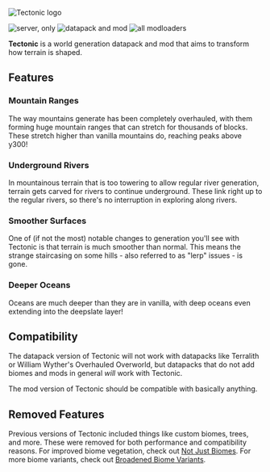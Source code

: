 ![Tectonic logo](https://cdn.modrinth.com/data/lWDHr9jE/images/684a221130a40e5b7927520fcff2b1bd7ee276cf.png)

![server, only](https://img.shields.io/badge/environment-server%20only-e61a1a)
![datapack and mod](https://img.shields.io/badge/project%20type-datapack%20&%20mod-39951d)
![all modloaders](https://img.shields.io/badge/modloader-all-eeeeee)

**Tectonic** is a world generation datapack and mod that aims to transform how terrain is shaped.

## Features

### Mountain Ranges

The way mountains generate has been completely overhauled, with them forming huge mountain ranges that can stretch for thousands of blocks. These stretch higher than vanilla mountains do, reaching peaks above y300!

### Underground Rivers

In mountainous terrain that is too towering to allow regular river generation, terrain gets carved for rivers to continue underground. These link right up to the regular rivers, so there's no interruption in exploring along rivers.

### Smoother Surfaces

One of (if not the most) notable changes to generation you'll see with Tectonic is that terrain is much smoother than normal. This means the strange staircasing on some hills - also referred to as "lerp" issues - is gone.

### Deeper Oceans

Oceans are much deeper than they are in vanilla, with deep oceans even extending into the deepslate layer!

## Compatibility

The datapack version of Tectonic will not work with datapacks like Terralith or William Wyther's Overhauled Overworld, but datapacks that do not add biomes and mods in general *will* work with Tectonic.

The mod version of Tectonic should be compatible with basically anything.

## Removed Features

Previous versions of Tectonic included things like custom biomes, trees, and more. These were removed for both performance and compatibility reasons. For improved biome vegetation, check out [Not Just Biomes](https://modrinth.com/mod/not-just-biomes). For more biome variants, check out [Broadened Biome Variants](https://modrinth.com/mod/broadened-biome-variants).
